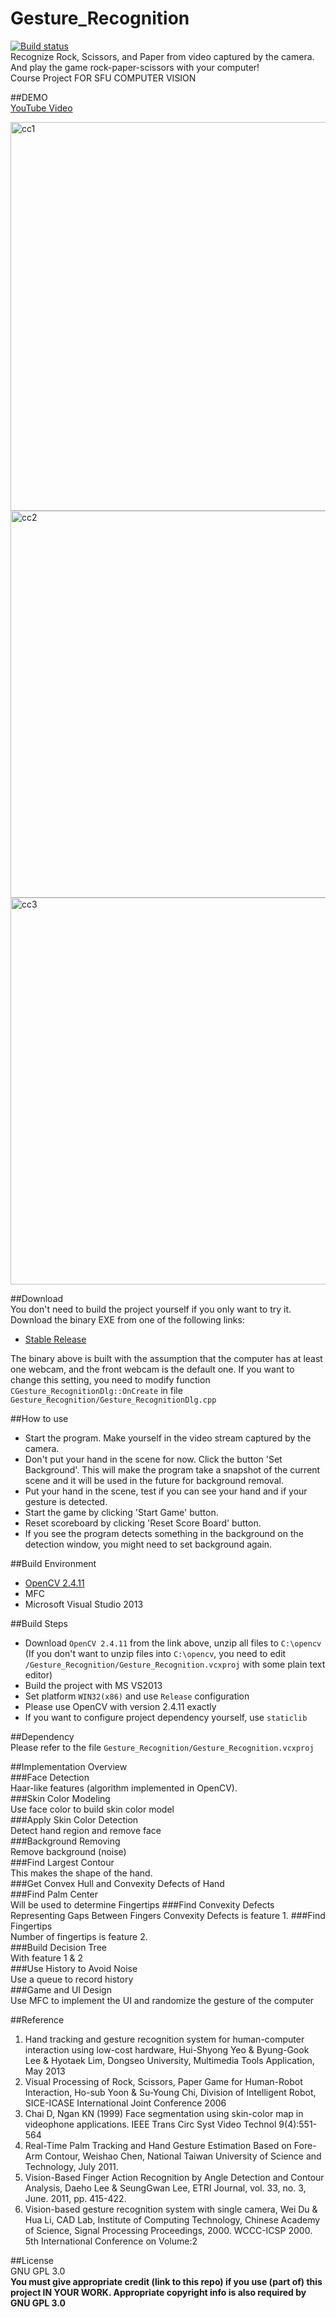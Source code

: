 # Gesture_Recognition  
[![Build status](https://ci.appveyor.com/api/projects/status/ixkg1f06acmxdd26?svg=true)](https://ci.appveyor.com/project/zeruniverse/gesture-recognition)  
Recognize Rock, Scissors, and Paper from video captured by the camera. And play the game rock-paper-scissors with your computer!  
Course Project FOR SFU COMPUTER VISION  
  
##DEMO  
[YouTube Video](https://www.youtube.com/watch?v=2Sp7oNF_qP0)  
  
<img width="622" alt="cc1" src="https://cloud.githubusercontent.com/assets/4648756/10240677/f30f9d5e-6893-11e5-937f-f82abc74b322.PNG">
<img width="619" alt="cc2" src="https://cloud.githubusercontent.com/assets/4648756/10240698/41de56f0-6894-11e5-81b4-6ccf11856239.PNG">
<img width="619" alt="cc3" src="https://cloud.githubusercontent.com/assets/4648756/10240699/479e199a-6894-11e5-8fc8-4e99aaac580a.PNG">  
  
##Download  
You don't need to build the project yourself if you only want to try it. Download the binary EXE from one of the following links:    
+ [Stable Release](https://github.com/zeruniverse/Gesture_Recognition/releases/download/V1.3/Gesture_Recognition.exe)
    
The binary above is built with the assumption that the computer has at least one webcam, and the front webcam is the default one. If you want to change this setting, you need to modify function `CGesture_RecognitionDlg::OnCreate` in file `Gesture_Recognition/Gesture_RecognitionDlg.cpp`  
  
##How to use  
+ Start the program. Make yourself in the video stream captured by the camera.  
+ Don't put your hand in the scene for now. Click the button 'Set Background'. This will make the program take a snapshot of the current scene and it will be used in the future for background removal.  
+ Put your hand in the scene, test if you can see your hand and if your gesture is detected.  
+ Start the game by clicking 'Start Game' button.   
+ Reset scoreboard by clicking 'Reset Score Board' button.    
+ If you see the program detects something in the background on the detection window, you might need to set background again.   
    
##Build Environment  
+ [OpenCV 2.4.11](https://github.com/zeruniverse/Gesture_Recognition/releases/download/V1.0/opencv.zip)  
+ MFC  
+ Microsoft Visual Studio 2013  
   
##Build Steps  
+ Download `OpenCV 2.4.11` from the link above, unzip all files to `C:\opencv` (If you don't want to unzip files into `C:\opencv`, you need to edit `/Gesture_Recognition/Gesture_Recognition.vcxproj` with some plain text editor)    
+ Build the project with MS VS2013  
+ Set platform `WIN32(x86)` and use `Release` configuration  
+ Please use OpenCV with version 2.4.11 exactly  
+ If you want to configure project dependency yourself, use `staticlib`  
  
##Dependency  
Please refer to the file `Gesture_Recognition/Gesture_Recognition.vcxproj`  
  
##Implementation Overview  
###Face Detection  
Haar-like features (algorithm implemented in OpenCV).  
###Skin Color Modeling  
Use face color to build skin color model   
###Apply Skin Color Detection  
Detect hand region and remove face  
###Background Removing  
Remove background (noise)  
###Find Largest Contour  
This makes the shape of the hand.  
###Get Convex Hull and Convexity Defects of Hand  
###Find Palm Center  
Will be used to determine Fingertips
###Find Convexity Defects Representing Gaps Between Fingers
Convexity Defects is feature 1. 
###Find Fingertips  
Number of fingertips is feature 2.  
###Build Decision Tree  
With feature 1 & 2  
###Use History to Avoid Noise  
Use a queue to record history  
###Game and UI Design  
Use MFC to implement the UI and randomize the gesture of the computer  
  
##Reference  
1.	Hand tracking and gesture recognition system for human-computer interaction using low-cost hardware, Hui-Shyong Yeo & Byung-Gook Lee & Hyotaek Lim, Dongseo University, Multimedia Tools Application, May 2013  
2.	Visual Processing of Rock, Scissors, Paper Game for Human-Robot Interaction, Ho-sub Yoon & Su-Young Chi, Division of Intelligent Robot, SICE-ICASE International Joint Conference 2006  
3.	Chai D, Ngan KN (1999) Face segmentation using skin-color map in videophone applications. IEEE Trans Circ Syst Video Technol 9(4):551-564   
4.	Real-Time Palm Tracking and Hand Gesture Estimation Based on Fore-Arm Contour, Weishao Chen, National Taiwan University of Science and Technology, July 2011.  
5.	Vision-Based Finger Action Recognition by Angle Detection and Contour Analysis, Daeho Lee & SeungGwan Lee, ETRI Journal, vol. 33, no. 3, June. 2011, pp. 415-422.  
6.	Vision-based gesture recognition system with single camera, Wei Du & Hua Li, CAD Lab, Institute of Computing Technology, Chinese Academy of Science, Signal Processing Proceedings, 2000. WCCC-ICSP 2000. 5th International Conference on Volume:2  
  
##License  
GNU GPL 3.0  
**You must give appropriate credit (link to this repo) if you use (part of) this project IN YOUR WORK. Appropriate copyright info is also required by GNU GPL 3.0**
